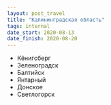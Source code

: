 ```yaml
---
layout: post_travel
title: "Калининградская область"
tags: internal
date_start: 2020-08-13
date_finish: 2020-08-20
---
```


* Кёнигсберг
* Зеленоградск
* Балтийск
* Янтарный
* Донское
* Светлогорск
